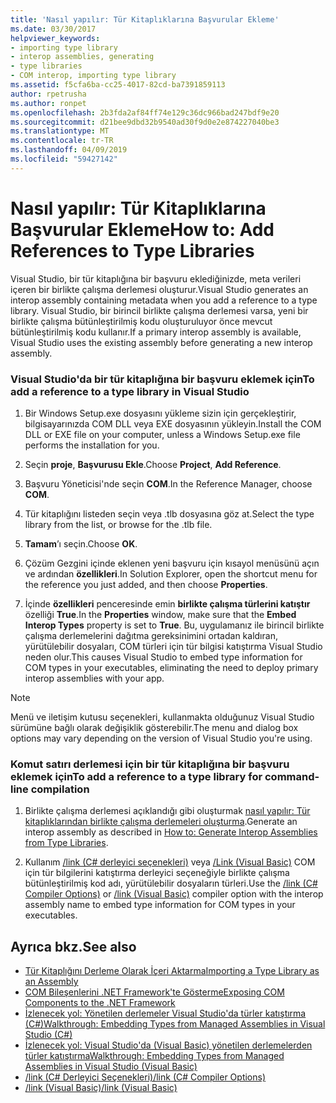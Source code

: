 ```yaml
---
title: 'Nasıl yapılır: Tür Kitaplıklarına Başvurular Ekleme'
ms.date: 03/30/2017
helpviewer_keywords:
- importing type library
- interop assemblies, generating
- type libraries
- COM interop, importing type library
ms.assetid: f5cfa6ba-cc25-4017-82cd-ba7391859113
author: rpetrusha
ms.author: ronpet
ms.openlocfilehash: 2b3fda2af84ff74e129c36dc966bad247bdf9e20
ms.sourcegitcommit: d21bee9dbd32b9540ad30f9d0e2e874227040be3
ms.translationtype: MT
ms.contentlocale: tr-TR
ms.lasthandoff: 04/09/2019
ms.locfileid: "59427142"
---
```

# <a name="how-to-add-references-to-type-libraries"></a><span data-ttu-id="21095-102">Nasıl yapılır: Tür Kitaplıklarına Başvurular Ekleme</span><span class="sxs-lookup"><span data-stu-id="21095-102">How to: Add References to Type Libraries</span></span>
<span data-ttu-id="21095-103">Visual Studio, bir tür kitaplığına bir başvuru eklediğinizde, meta verileri içeren bir birlikte çalışma derlemesi oluşturur.</span><span class="sxs-lookup"><span data-stu-id="21095-103">Visual Studio generates an interop assembly containing metadata when you add a reference to a type library.</span></span> <span data-ttu-id="21095-104">Visual Studio, bir birincil birlikte çalışma derlemesi varsa, yeni bir birlikte çalışma bütünleştirilmiş kodu oluşturuluyor önce mevcut bütünleştirilmiş kodu kullanır.</span><span class="sxs-lookup"><span data-stu-id="21095-104">If a primary interop assembly is available, Visual Studio uses the existing assembly before generating a new interop assembly.</span></span>  
  
### <a name="to-add-a-reference-to-a-type-library-in-visual-studio"></a><span data-ttu-id="21095-105">Visual Studio'da bir tür kitaplığına bir başvuru eklemek için</span><span class="sxs-lookup"><span data-stu-id="21095-105">To add a reference to a type library in Visual Studio</span></span>  
  
1. <span data-ttu-id="21095-106">Bir Windows Setup.exe dosyasını yükleme sizin için gerçekleştirir, bilgisayarınızda COM DLL veya EXE dosyasının yükleyin.</span><span class="sxs-lookup"><span data-stu-id="21095-106">Install the COM DLL or EXE file on your computer, unless a Windows Setup.exe file performs the installation for you.</span></span>  
  
2. <span data-ttu-id="21095-107">Seçin **proje**, **Başvurusu Ekle**.</span><span class="sxs-lookup"><span data-stu-id="21095-107">Choose **Project**, **Add Reference**.</span></span>  
  
3. <span data-ttu-id="21095-108">Başvuru Yöneticisi'nde seçin **COM**.</span><span class="sxs-lookup"><span data-stu-id="21095-108">In the Reference Manager, choose **COM**.</span></span>  
  
4. <span data-ttu-id="21095-109">Tür kitaplığını listeden seçin veya .tlb dosyasına göz at.</span><span class="sxs-lookup"><span data-stu-id="21095-109">Select the type library from the list, or browse for the .tlb file.</span></span>  
  
5. <span data-ttu-id="21095-110">**Tamam**’ı seçin.</span><span class="sxs-lookup"><span data-stu-id="21095-110">Choose **OK**.</span></span>  
  
6. <span data-ttu-id="21095-111">Çözüm Gezgini içinde eklenen yeni başvuru için kısayol menüsünü açın ve ardından **özellikleri**.</span><span class="sxs-lookup"><span data-stu-id="21095-111">In Solution Explorer, open the shortcut menu for the reference you just added, and then choose **Properties**.</span></span>  
  
7. <span data-ttu-id="21095-112">İçinde **özellikleri** penceresinde emin **birlikte çalışma türlerini katıştır** özelliği **True**.</span><span class="sxs-lookup"><span data-stu-id="21095-112">In the **Properties** window, make sure that the **Embed Interop Types** property is set to **True**.</span></span> <span data-ttu-id="21095-113">Bu, uygulamanız ile birincil birlikte çalışma derlemelerini dağıtma gereksinimini ortadan kaldıran, yürütülebilir dosyaları, COM türleri için tür bilgisi katıştırma Visual Studio neden olur.</span><span class="sxs-lookup"><span data-stu-id="21095-113">This causes Visual Studio to embed type information for COM types in your executables, eliminating the need to deploy primary interop assemblies with your app.</span></span>  
  
> [!NOTE]
>  <span data-ttu-id="21095-114">Menü ve iletişim kutusu seçenekleri, kullanmakta olduğunuz Visual Studio sürümüne bağlı olarak değişiklik gösterebilir.</span><span class="sxs-lookup"><span data-stu-id="21095-114">The menu and dialog box options may vary depending on the version of Visual Studio you're using.</span></span>  
  
### <a name="to-add-a-reference-to-a-type-library-for-command-line-compilation"></a><span data-ttu-id="21095-115">Komut satırı derlemesi için bir tür kitaplığına bir başvuru eklemek için</span><span class="sxs-lookup"><span data-stu-id="21095-115">To add a reference to a type library for command-line compilation</span></span>  
  
1. <span data-ttu-id="21095-116">Birlikte çalışma derlemesi açıklandığı gibi oluşturmak [nasıl yapılır: Tür kitaplıklarından birlikte çalışma derlemeleri oluşturma](how-to-generate-interop-assemblies-from-type-libraries.md).</span><span class="sxs-lookup"><span data-stu-id="21095-116">Generate an interop assembly as described in [How to: Generate Interop Assemblies from Type Libraries](how-to-generate-interop-assemblies-from-type-libraries.md).</span></span>  
  
2. <span data-ttu-id="21095-117">Kullanım [/link (C# derleyici seçenekleri)](../../csharp/language-reference/compiler-options/link-compiler-option.md) veya [/Link (Visual Basic)](../../visual-basic/reference/command-line-compiler/link.md) COM için tür bilgilerini katıştırma derleyici seçeneğiyle birlikte çalışma bütünleştirilmiş kod adı, yürütülebilir dosyaların türleri.</span><span class="sxs-lookup"><span data-stu-id="21095-117">Use the [/link (C# Compiler Options)](../../csharp/language-reference/compiler-options/link-compiler-option.md) or [/link (Visual Basic)](../../visual-basic/reference/command-line-compiler/link.md) compiler option with the interop assembly name to embed type information for COM types in your executables.</span></span>  
  
## <a name="see-also"></a><span data-ttu-id="21095-118">Ayrıca bkz.</span><span class="sxs-lookup"><span data-stu-id="21095-118">See also</span></span>

- [<span data-ttu-id="21095-119">Tür Kitaplığını Derleme Olarak İçeri Aktarma</span><span class="sxs-lookup"><span data-stu-id="21095-119">Importing a Type Library as an Assembly</span></span>](importing-a-type-library-as-an-assembly.md)
- [<span data-ttu-id="21095-120">COM Bileşenlerini .NET Framework'te Gösterme</span><span class="sxs-lookup"><span data-stu-id="21095-120">Exposing COM Components to the .NET Framework</span></span>](exposing-com-components.md)
- [<span data-ttu-id="21095-121">İzlenecek yol: Yönetilen derlemeler Visual Studio'da türler katıştırma (C#)</span><span class="sxs-lookup"><span data-stu-id="21095-121">Walkthrough: Embedding Types from Managed Assemblies in Visual Studio (C#)</span></span>](../../csharp/programming-guide/concepts/assemblies-gac/walkthrough-embedding-types-from-managed-assemblies-in-visual-studio.md) 
- [<span data-ttu-id="21095-122">İzlenecek yol: Visual Studio'da (Visual Basic) yönetilen derlemelerden türler katıştırma</span><span class="sxs-lookup"><span data-stu-id="21095-122">Walkthrough: Embedding Types from Managed Assemblies in Visual Studio (Visual Basic)</span></span>](../../visual-basic/programming-guide/concepts/assemblies-gac/walkthrough-embedding-types-from-managed-assemblies-in-vs.md)
- [<span data-ttu-id="21095-123">/link (C# Derleyici Seçenekleri)</span><span class="sxs-lookup"><span data-stu-id="21095-123">/link (C# Compiler Options)</span></span>](../../csharp/language-reference/compiler-options/link-compiler-option.md)
- [<span data-ttu-id="21095-124">/link (Visual Basic)</span><span class="sxs-lookup"><span data-stu-id="21095-124">/link (Visual Basic)</span></span>](../../visual-basic/reference/command-line-compiler/link.md)
